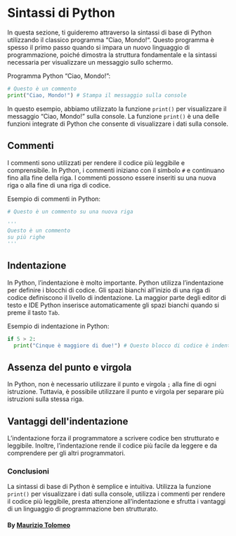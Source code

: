 # Sintassi di Python

In questa sezione, ti guideremo attraverso la sintassi di base di Python utilizzando il classico programma “Ciao, Mondo!“. Questo programma è spesso il primo passo quando si impara un nuovo linguaggio di programmazione, poiché dimostra la struttura fondamentale e la sintassi necessaria per visualizzare un messaggio sullo schermo.

Programma Python “Ciao, Mondo!”:

```python
# Questo è un commento
print("Ciao, Mondo!") # Stampa il messaggio sulla console
```

In questo esempio, abbiamo utilizzato la funzione `print()` per visualizzare il messaggio “Ciao, Mondo!” sulla console. La funzione `print()` è una delle funzioni integrate di Python che consente di visualizzare i dati sulla console.

## Commenti

I commenti sono utilizzati per rendere il codice più leggibile e comprensibile. In Python, i commenti iniziano con il simbolo `#` e continuano fino alla fine della riga. I commenti possono essere inseriti su una nuova riga o alla fine di una riga di codice.

Esempio di commenti in Python:

```python
# Questo è un commento su una nuova riga

'''
Questo è un commento 
su più righe
'''
```

## Indentazione

In Python, l’indentazione è molto importante. Python utilizza l’indentazione per definire i blocchi di codice. Gli spazi bianchi all’inizio di una riga di codice definiscono il livello di indentazione. La maggior parte degli editor di testo e IDE Python inserisce automaticamente gli spazi bianchi quando si preme il tasto `Tab`.

Esempio di indentazione in Python:

```python
if 5 > 2:
  print("Cinque è maggiore di due!") # Questo blocco di codice è indentato
```

## Assenza del punto e virgola

In Python, non è necessario utilizzare il punto e virgola `;` alla fine di ogni istruzione. Tuttavia, è possibile utilizzare il punto e virgola per separare più istruzioni sulla stessa riga.

## Vantaggi dell'indentazione

L’indentazione forza il programmatore a scrivere codice ben strutturato e leggibile. Inoltre, l’indentazione rende il codice più facile da leggere e da comprendere per gli altri programmatori.

### Conclusioni

La sintassi di base di Python è semplice e intuitiva. Utilizza la funzione `print()` per visualizzare i dati sulla console, utilizza i commenti per rendere il codice più leggibile, presta attenzione all’indentazione e sfrutta i vantaggi di un linguaggio di programmazione ben strutturato.

#### By [Maurizio Tolomeo](https://github.com/moris88)
